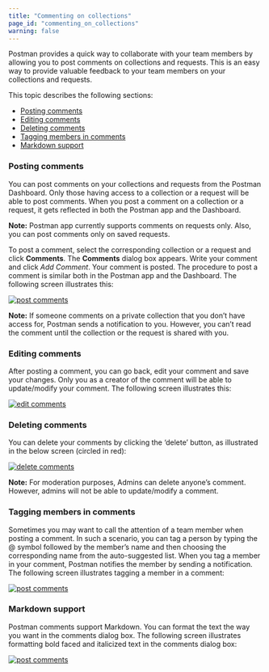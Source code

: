 ```yaml
---
title: "Commenting on collections"
page_id: "commenting_on_collections"
warning: false
---
```


Postman provides a quick way to collaborate with your team members by allowing you to post comments on collections and requests. This is an easy way to provide valuable feedback to your team members on your collections and requests. 

This topic describes the following sections:

* [Posting comments](#posting-comments)
* [Editing comments](#editing-comments)
* [Deleting comments](#deleting-comments)
* [Tagging members in comments](#tagging-members-in-comments)
* [Markdown support](#markdown-support)

### Posting comments
You can post comments on your collections and requests from the Postman Dashboard. Only those having access to a collection or a request will be able to post comments. When you post a comment on a collection or a request, it gets reflected in both the Postman app and the Dashboard. 

**Note:** Postman app currently supports comments on requests only. Also, you can post comments only on saved requests.

To post a comment, select the corresponding collection or a request and click **Comments**. The **Comments** dialog box appears. Write your comment and click *Add Comment*. Your comment is posted. The procedure to post a comment is similar both in the Postman app and the Dashboard. The following screen illustrates this:

[![post comments](https://s3.amazonaws.com/postman-static-getpostman-com/postman-docs/Comments_Posting1.gif)](https://s3.amazonaws.com/postman-static-getpostman-com/postman-docs/Comments_Posting.gif)

**Note:** If someone comments on a private collection that you don’t have access for, Postman sends a notification to you. However, you can’t read the comment until the collection or the request is shared with you.  

### Editing comments
After posting a comment, you can go back, edit your comment and save your changes. Only you as a creator of the comment will be able to update/modify your comment. The following screen illustrates this:

[![edit comments](https://s3.amazonaws.com/postman-static-getpostman-com/postman-docs/Comments_Editing1.png)](https://s3.amazonaws.com/postman-static-getpostman-com/postman-docs/Comments_Editing.png)


### Deleting comments
You can delete your comments by clicking the ‘delete’ button, as illustrated in the below screen (circled in red):

[![delete comments](https://s3.amazonaws.com/postman-static-getpostman-com/postman-docs/Comments_Deleting.png)](https://s3.amazonaws.com/postman-static-getpostman-com/postman-docs/Comments_Deleting.png)

**Note:** For moderation purposes, Admins can delete anyone’s comment. However, admins will not be able to update/modify a comment. 


### Tagging members in comments
Sometimes you may want to call the attention of a team member when posting a comment. In such a scenario, you can tag a person by typing the @ symbol followed by the member’s name and then choosing the corresponding name from the auto-suggested list. When you tag a member in your comment, Postman notifies the member by sending a notification. The following screen illustrates tagging a member in a comment: 

[![post comments](https://s3.amazonaws.com/postman-static-getpostman-com/postman-docs/Comments_Tagging.gif)](https://s3.amazonaws.com/postman-static-getpostman-com/postman-docs/Comments_Tagging.gif)

### Markdown support
Postman comments support Markdown. You can format the text the way you want in the comments dialog box. The following screen illustrates formatting bold faced and italicized text in the comments dialog box:

[![post comments](https://s3.amazonaws.com/postman-static-getpostman-com/postman-docs/Comments_Formatting.gif)](https://s3.amazonaws.com/postman-static-getpostman-com/postman-docs/Comments_Formatting.gif)
